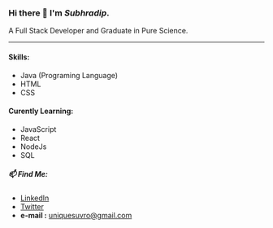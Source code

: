 ### Hi there 👋 I'm *Subhradip*.
A Full Stack Developer and Graduate in Pure Science.

---

#### Skills:
* Java (Programing Language)
* HTML
* CSS

#### Curently Learning:
* JavaScript
* React
* NodeJs
* SQL

##### 📫 Find Me:
* [LinkedIn](https://www.linkedin.com/in/subhradip-nath-5b9170167/ "LinkedIn")
* [Twitter](https://twitter.com/SubhradipNath11 "twitter")
* **e-mail :** uniquesuvro@gmail.com

<!--
**SUVRO96/SUVRO96** is a ✨ _special_ ✨ repository because its `README.md` (this file) appears on your GitHub profile.

Here are some ideas to get you started:

- 🔭 I’m currently working on ...
- 🌱 I’m currently learning ...
- 👯 I’m looking to collaborate on ...
- 🤔 I’m looking for help with ...
- 💬 Ask me about ...
- 📫 How to reach me: ...
- 😄 Pronouns: ...
- ⚡ Fun fact: ...
-->
